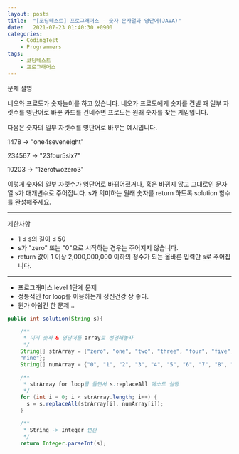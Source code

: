 ```yaml
---
layout: posts
title:  "[코딩테스트] 프로그래머스 - 숫자 문자열과 영단어(JAVA)"
date:   2021-07-23 01:40:30 +0900
categories: 
    - CodingTest 
    - Programmers
tags: 
    - 코딩테스트
    - 프로그래머스
---
```

문제 설명

네오와 프로도가 숫자놀이를 하고 있습니다. 네오가 프로도에게 숫자를 건넬 때 일부 자릿수를 영단어로 바꾼 카드를 건네주면 프로도는 원래 숫자를 찾는 게임입니다.

다음은 숫자의 일부 자릿수를 영단어로 바꾸는 예시입니다.

1478 → "one4seveneight"

234567 → "23four5six7"

10203 → "1zerotwozero3"

이렇게 숫자의 일부 자릿수가 영단어로 바뀌어졌거나, 혹은 바뀌지 않고 그대로인 문자열 s가 매개변수로 주어집니다. s가 의미하는 원래 숫자를 return 하도록 solution 함수를 완성해주세요.

---
제한사항
- 1 ≤ s의 길이 ≤ 50
- s가 "zero" 또는 "0"으로 시작하는 경우는 주어지지 않습니다.
- return 값이 1 이상 2,000,000,000 이하의 정수가 되는 올바른 입력만 s로 주어집니다.

---

- 프로그래머스 level 1단계 문제
- 정통적인 for loop를 이용하는게 정신건강 상 좋다.
- 뭔가 아쉽긴 한 문제...


```java
public int solution(String s){

    /**
     * 미리 숫자 & 영단어를 array로 선언해놓자
     */
    String[] strArray = {"zero", "one", "two", "three", "four", "five", "six", "seven", "eight",
    "nine"};
    String[] numArray = {"0", "1", "2", "3", "4", "5", "6", "7", "8", "9"};

    /**
     * strArray for loop를 돌면서 s.replaceAll 메소드 실행
     */
    for (int i = 0; i < strArray.length; i++) {
      s = s.replaceAll(strArray[i], numArray[i]);
    }

    /**
     * String -> Integer 변환
     */
    return Integer.parseInt(s);
```